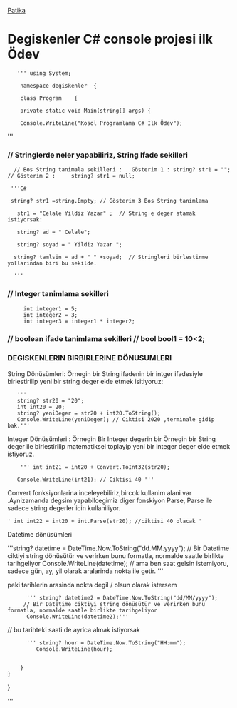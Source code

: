 
[Patika](www.patika.dev)

# Degiskenler C# console projesi ilk Ödev

       ''' using System;
        
        namespace degiskenler  {
        
        class Program    {
        
        private static void Main(string[] args) {
        
        Console.WriteLine("Kosol Programlama C# Ilk Ödev");
        
   '''

###  // Stringlerde neler yapabiliriz, String Ifade sekilleri

      // Bos String tanimala sekilleri :   Gösterim 1 : string? str1 = "";     // Gösterim 2 :     string? str1 = null;

     '''C#
     
     string? str1 =string.Empty; // Gösterim 3 Bos String tanimlama

       str1 = "Celale Yildiz Yazar" ;  // String e deger atamak istiyorsak:
        
       string? ad = " Celale";
       
       string? soyad = " Yildiz Yazar ";

      string? tamlsin = ad + " " +soyad;  // Stringleri birlestirme yollarindan biri bu sekilde.
      
      '''

### // Integer tanimlama sekilleri

         int integer1 = 5;
         int integer2 = 3;
         int integer3 = integer1 * integer2;

### // boolean ifade tanimlama sekilleri    //   bool bool1 = 10<2;

###   DEGISKENLERIN BIRBIRLERINE DÖNUSUMLERI

String Dönüsümleri: Örnegin bir String ifadenin  bir intger ifadesiyle birlestirilip yeni bir string deger elde etmek isitiyoruz:

       '''
       string? str20 = "20";
       int int20 = 20;
       string? yeniDeger = str20 + int20.ToString();
       Console.WriteLine(yeniDeger); // Ciktisi 2020 ,terminale gidip bak.'''

Integer Dönüsümleri : Örnegin Bir Integer degerin bir Örnegin bir String deger ile birlestirilip matematiksel toplayip yeni bir integer deger elde etmek istiyoruz.

        ''' int int21 = int20 + Convert.ToInt32(str20);
        
       Console.WriteLine(int21); // Ciktisi 40 '''

Convert fonksiyonlarina inceleyebiliriz,bircok kullanim alani var .Aynizamanda degsim yapabilcegimiz diger fonskiyon Parse, Parse ile sadece string degerler icin kullaniliyor.

    ' int int22 = int20 + int.Parse(str20); //ciktisi 40 olacak '

 Datetime dönüsümleri

   '''string? datetime = DateTime.Now.ToString("dd.MM.yyyy");  // Bir Datetime ciktiyi string dönüsütür ve verirken bunu formatla, normalde saatle birlikte                                                                               tarihgeliyor
          Console.WriteLine(datetime);                   // ama ben saat gelsin istemiyoru, sadece gün, ay, yil olarak aralarinda nokta ile getir. '''

peki tarihlerin arasinda nokta degil / olsun olarak istersem 

          ''' string? datetime2 = DateTime.Now.ToString("dd/MM/yyyy"); 
         // Bir Datetime ciktiyi string dönüsütür ve verirken bunu formatla, normalde saatle birlikte tarihgeliyor
          Console.WriteLine(datetime2);'''  

// bu tarihteki saati de ayrica almak istiyorsak

          ''' string? hour = DateTime.Now.ToString("HH:mm");
             Console.WriteLine(hour);
        
 
        }
    }
}

'''
